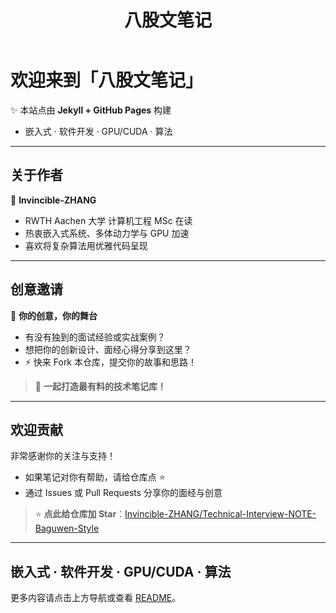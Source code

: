﻿---
layout: home
title: 八股文笔记
---

# 欢迎来到「八股文笔记」

✨ 本站点由 **Jekyll + GitHub Pages** 构建  
- 嵌入式 · 软件开发 · GPU/CUDA · 算法  

---

## 关于作者

👤 **Invincible-ZHANG**  
- RWTH Aachen 大学 计算机工程 MSc 在读  
- 热衷嵌入式系统、多体动力学与 GPU 加速  
- 喜欢将复杂算法用优雅代码呈现  

---

## 创意邀请

🎨 **你的创意，你的舞台**  
- 有没有独到的面试经验或实战案例？  
- 想把你的创新设计、面经心得分享到这里？  
- ⚡️ 快来 Fork 本仓库，提交你的故事和思路！  

> 🚀 **一起打造最有料的技术笔记库！**  

---

## 欢迎贡献

非常感谢你的关注与支持！  
- 如果笔记对你有帮助，请给仓库点 ⭐  
- 通过 Issues 或 Pull Requests 分享你的面经与创意  

> ⭐ **点此给仓库加 Star**：[Invincible-ZHANG/Technical-Interview-NOTE-Baguwen-Style](https://github.com/Invincible-ZHANG/Technical-Interview-NOTE-Baguwen-Style)  

---

## 嵌入式 · 软件开发 · GPU/CUDA · 算法

更多内容请点击上方导航或查看 [README](https://github.com/Invincible-ZHANG/Technical-Interview-NOTE-Baguwen-Style/blob/main/README.md)。  
